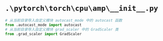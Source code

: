 # `.\pytorch\torch\cpu\amp\__init__.py`

```py
# 从当前目录导入自定义模块 autocast_mode 中的 autocast 函数
from .autocast_mode import autocast
# 从当前目录导入自定义模块 grad_scaler 中的 GradScaler 类
from .grad_scaler import GradScaler
```